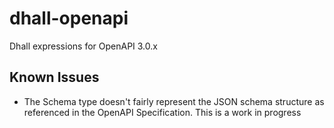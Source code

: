 # dhall-openapi

Dhall expressions for OpenAPI 3.0.x

## Known Issues

 * The Schema type doesn't fairly represent the JSON schema structure as referenced in the OpenAPI Specification. This is a work in progress

